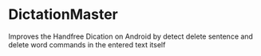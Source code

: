 # DictationMaster
Improves the Handfree Dication on Android by detect delete sentence and delete word commands in the entered text itself
